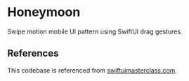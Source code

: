 # Honeymoon
Swipe motion mobile UI pattern using SwiftUI drag gestures.

## References
This codebase is referenced from [swiftuimasterclass.com](https://swiftuimasterclass.com/).
